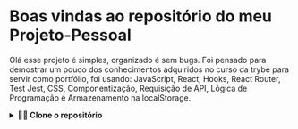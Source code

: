 
# Boas vindas ao repositório do meu Projeto-Pessoal

Olá esse projeto é simples, organizado é sem bugs.
Foi pensado para demostrar um pouco dos conhecimentos adquiridos no curso da trybe para servir como portfólio,
foi usando: JavaScript, React, Hooks, React Router, Test Jest, CSS, Componentização, Requisição de API, Lógica de Programação é Armazenamento na localStorage.
<details>

---
  
  <summary><strong>👨‍💻 Clone o repositório</strong></summary><br />

1. Clone o repositório
  * `git clone git@github.com:franciley45/Projeto-pessoal.git`.
  * Entre na pasta do repositório que você acabou de clonar:
    * `cd Projeto-pessoal`
    * `cd exercise-dog-image`
2. Instale as dependências 
  * `npm install` 
  <br />
  <summary><strong>👨‍💻 Deploy Railway link de acesso</strong></summary><br />
* https://projeto-pessoal-production.up.railway.app

